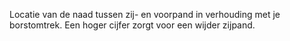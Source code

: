 
Locatie van de naad tussen zij- en voorpand in verhouding met je borstomtrek. Een hoger cijfer zorgt voor een wijder zijpand.